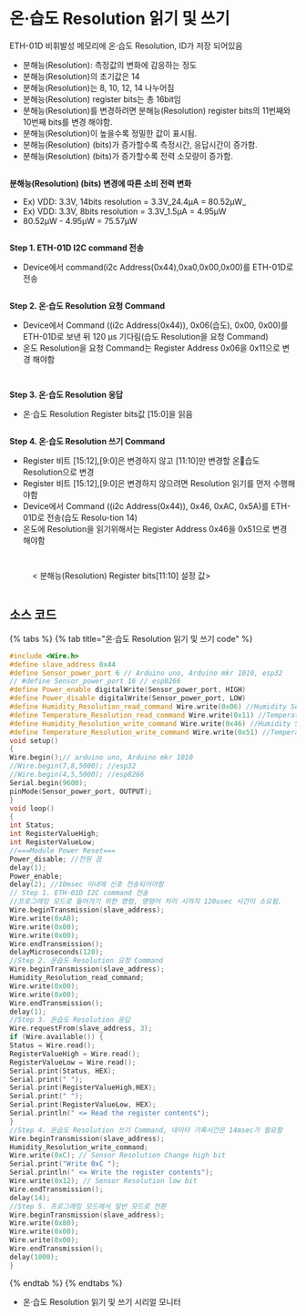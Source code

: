 # 온·습도 Resolution 읽기 및 쓰기

ETH-01D 비휘발성 메모리에 온·습도 Resolution, ID가 저장 되어있음

* 분해능(Resolution): 측정값의 변화에 감응하는 정도
* 분해능(Resolution)의 초기값은 14
* 분해능(Resolution)는 8, 10, 12, 14 나누어짐
* 분해능(Resolution) register bits는 총 16bit임
* 분해능(Resolution)를 변경하려면 분해능(Resolution) register bits의 11번째와 10번째 bits를 변경 해야함.
* 분해능(Resolution)이 높을수록 정밀한 값이 표시됨.
* 분해능(Resolution) (bits)가 증가할수록 측정시간, 응답시간이 증가함.
* 분해능(Resolution) (bits)가 증가할수록 전력 소모량이 증가함.

<figure><img src="../../../../.gitbook/assets/eth_01d_i2c_resolution.PNG" alt=""><figcaption></figcaption></figure>

**분해능(Resolution) (bits) 변경에 따른 소비 전력 변화**

* Ex) VDD: 3.3V, 14bits resolution = 3.3V\_24.4µA = 80.52µW\_
* Ex) VDD: 3.3V, 8bits resolution = 3.3V\_1.5µA = 4.95µW
* 80.52µW - 4.95µW = 75.57µW



<figure><img src="../../../../.gitbook/assets/eth_01d_i2c_resolution (2).PNG" alt=""><figcaption></figcaption></figure>

**Step 1. ETH-01D I2C command 전송**

* Device에서 command(i2c Address(0x44),0xa0,0x00,0x00)를 ETH-01D로 전송

<figure><img src="../../../../.gitbook/assets/eth_01d_i2c_address (1).png" alt=""><figcaption></figcaption></figure>

**Step 2. 온·습도 Resolution 요청 Command**

* Device에서 Command ((i2c Address(0x44)), 0x06(습도), 0x00, 0x00)를 ETH-01D로 보낸 뒤 120 μs 기다림(습도 Resolution을 요청 Command)
* 온도 Resolution을 요청 Command는 Register Address 0x06을 0x11으로 변경 해야함

<figure><img src="../../../../.gitbook/assets/eth_01d_i2c_resolution (4).png" alt=""><figcaption></figcaption></figure>

<figure><img src="../../../../.gitbook/assets/eth_01d_i2c_resolution (5).png" alt=""><figcaption></figcaption></figure>

**Step 3. 온·습도 Resolution 응답**

* 온·습도 Resolution Register bits값 \[15:0]을 읽음

<figure><img src="../../../../.gitbook/assets/eth_01d_i2c_response (2).png" alt=""><figcaption></figcaption></figure>

**Step 4. 온·습도 Resolution 쓰기 Command**

* Register 비트 \[15:12],\[9:0]은 변경하지 않고 \[11:10]만 변경할 온습도 Resolution으로 변경
* Register 비트 \[15:12],\[9:0]은 변경하지 않으려면 Resolution 읽기를 먼저 수행해야함
* Device에서 Command ((i2c Address(0x44)), 0x46, 0xAC, 0x5A)를 ETH-01D로 전송(습도 Resolu-tion 14)
* 온도에 Resolution을 읽기위해서는 Register Address 0x46을 0x51으로 변경 해야함

<figure><img src="../../../../.gitbook/assets/eth_01d_i2c_resolution (7).png" alt=""><figcaption></figcaption></figure>

<figure><img src="../../../../.gitbook/assets/eth_01d_i2c_resolution (11).PNG" alt=""><figcaption><p>&#x3C; 분해능(Resolution) Register bits[11:10] 설정 값></p></figcaption></figure>

<figure><img src="../../../../.gitbook/assets/eth_01d_i2c_resolution (8).PNG" alt=""><figcaption></figcaption></figure>

## 소스 코드

{% tabs %}
{% tab title="온·습도 Resolution 읽기 및 쓰기 code" %}
```cpp
#include <Wire.h>
#define slave_address 0x44
#define Sensor_power_port 6 // Arduino uno, Arduino mkr 1010, esp32
// #define Sensor_power_port 16 // esp8266
#define Power_enable digitalWrite(Sensor_power_port, HIGH)
#define Power_disable digitalWrite(Sensor_power_port, LOW)
#define Humidity_Resolution_read_command Wire.write(0x06) //Humidity Sensor Resolution – Read Register (bits [11:10])
#define Temperature_Resolution_read_command Wire.write(0x11) //Temperature Sensor Resolution – Read Register (bits [11:10])
#define Humidity_Resolution_write_command Wire.write(0x46) //Humidity Sensor Resolution – Write Register (bits [11:10])
#define Temperature_Resolution_write_command Wire.write(0x51) //Temperature Sensor Resolution – Write Register (bits [11:10])
void setup()
{
Wire.begin();// arduino uno, Arduino mkr 1010
//Wire.begin(7,8,5000); //esp32
//Wire.begin(4,5,5000); //esp8266
Serial.begin(9600);
pinMode(Sensor_power_port, OUTPUT);
}
void loop()
{
int Status;
int RegisterValueHigh;
int RegisterValueLow;
//===Module Power Reset===
Power_disable; //전원 끔
delay(1);
Power_enable;
delay(2); //10msec 이내에 신호 전송되어야함
// Step 1. ETH-01D I2C command 전송
//프로그래밍 모드로 들어가기 위한 명령, 명령어 처리 시까지 120usec 시간이 소요됨.
Wire.beginTransmission(slave_address);
Wire.write(0xA0);
Wire.write(0x00);
Wire.write(0x00);
Wire.endTransmission();
delayMicroseconds(120);
//Step 2. 온습도 Resolution 요청 Command
Wire.beginTransmission(slave_address);
Humidity_Resolution_read_command;
Wire.write(0x00);
Wire.write(0x00);
Wire.endTransmission();
delay(1);
//Step 3. 온습도 Resolution 응답
Wire.requestFrom(slave_address, 3);
if (Wire.available()) {
Status = Wire.read();
RegisterValueHigh = Wire.read();
RegisterValueLow = Wire.read();
Serial.print(Status, HEX);
Serial.print(" ");
Serial.print(RegisterValueHigh,HEX);
Serial.print(" ");
Serial.print(RegisterValueLow, HEX);
Serial.println(" <= Read the register contents");
}
//Step 4. 온습도 Resolution 쓰기 Command, 데이터 기록시간은 14msec가 필요함
Wire.beginTransmission(slave_address);
Humidity_Resolution_write_command;
Wire.write(0xC); // Sensor Resolution Change high bit
Serial.print("Write 0xC ");
Serial.println(" <= Write the register contents");
Wire.write(0x12); // Sensor Resolution low bit
Wire.endTransmission();
delay(14);
//Step 5. 프로그래밍 모드에서 일반 모드로 전환
Wire.beginTransmission(slave_address);
Wire.write(0x80);
Wire.write(0x00);
Wire.write(0x00);
Wire.endTransmission();
delay(1000);
}
```
{% endtab %}
{% endtabs %}

* 온·습도 Resolution 읽기 및 쓰기 시리얼 모니터

<figure><img src="../../../../.gitbook/assets/eth-01d_resolution_serial.png" alt=""><figcaption></figcaption></figure>

<figure><img src="../../../temp-and-humi/.gitbook/assets/142.PNG" alt=""><figcaption></figcaption></figure>

<figure><img src="../../../temp-and-humi/.gitbook/assets/127.PNG" alt=""><figcaption></figcaption></figure>
